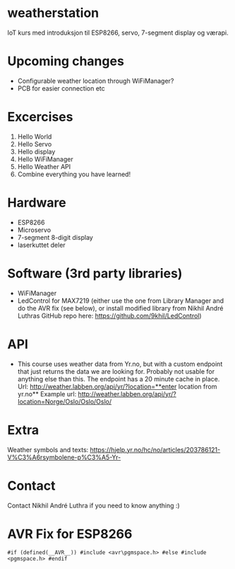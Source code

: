 # weatherstation

IoT kurs med introduksjon til ESP8266, servo, 7-segment display og værapi.

# Upcoming changes

* Configurable weather location through WiFiManager?
* PCB for easier connection etc

# Excercises

1.  Hello World
2.  Hello Servo
3.  Hello display
4.  Hello WiFiManager
5.  Hello Weather API
6.  Combine everything you have learned!

# Hardware

* ESP8266
* Microservo
* 7-segment 8-digit display
* laserkuttet deler

# Software (3rd party libraries)

* WiFiManager
* LedControl for MAX7219 (either use the one from Library Manager and do the AVR fix (see below), or install modified library from Nikhil André Luthras GitHub repo here: https://github.com/9khil/LedControl)

# API

* This course uses weather data from Yr.no, but with a custom endpoint that just returns the data we are looking for. Probably not usable for anything else than this. The endpoint has a 20 minute cache in place.
  Url: http://weather.labben.org/api/yr/?location=**enter location from yr.no\*\*
  Example url: http://weather.labben.org/api/yr/?location=Norge/Oslo/Oslo/Oslo/

# Extra

Weather symbols and texts: https://hjelp.yr.no/hc/no/articles/203786121-V%C3%A6rsymbolene-p%C3%A5-Yr-

# Contact

Contact Nikhil André Luthra if you need to know anything :)

# AVR Fix for ESP8266

`#if (defined(__AVR__)) #include <avr\pgmspace.h> #else #include <pgmspace.h> #endif`
